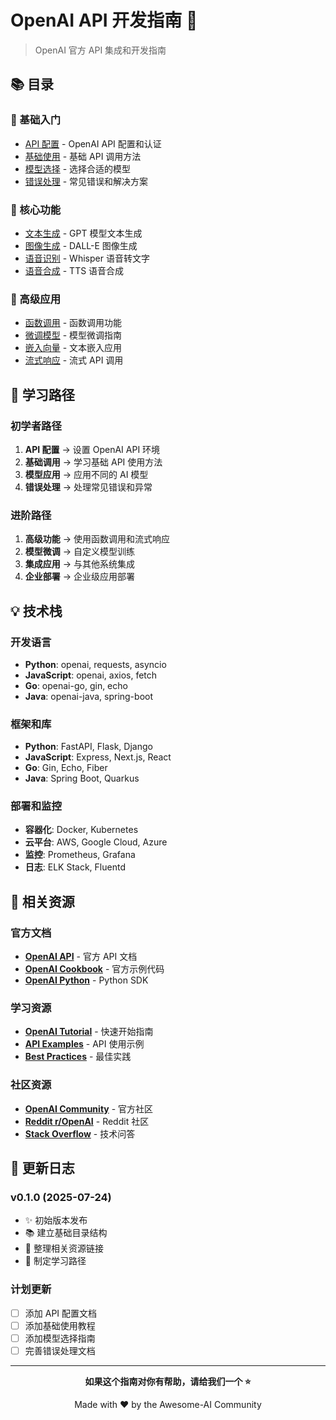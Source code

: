# OpenAI API 开发指南 🚀

> OpenAI 官方 API 集成和开发指南

## 📚 目录

### 🎯 基础入门

- [API 配置](./setup.md) - OpenAI API 配置和认证
- [基础使用](./basics.md) - 基础 API 调用方法
- [模型选择](./models.md) - 选择合适的模型
- [错误处理](./error-handling.md) - 常见错误和解决方案

### 🔧 核心功能

- [文本生成](./text-generation.md) - GPT 模型文本生成
- [图像生成](./image-generation.md) - DALL-E 图像生成
- [语音识别](./speech-recognition.md) - Whisper 语音转文字
- [语音合成](./speech-synthesis.md) - TTS 语音合成

### 🚀 高级应用

- [函数调用](./function-calling.md) - 函数调用功能
- [微调模型](./fine-tuning.md) - 模型微调指南
- [嵌入向量](./embeddings.md) - 文本嵌入应用
- [流式响应](./streaming.md) - 流式 API 调用

## 🎯 学习路径

### 初学者路径

1. **API 配置** → 设置 OpenAI API 环境
2. **基础调用** → 学习基础 API 使用方法
3. **模型应用** → 应用不同的 AI 模型
4. **错误处理** → 处理常见错误和异常

### 进阶路径

1. **高级功能** → 使用函数调用和流式响应
2. **模型微调** → 自定义模型训练
3. **集成应用** → 与其他系统集成
4. **企业部署** → 企业级应用部署

## 💡 技术栈

### 开发语言

- **Python**: openai, requests, asyncio
- **JavaScript**: openai, axios, fetch
- **Go**: openai-go, gin, echo
- **Java**: openai-java, spring-boot

### 框架和库

- **Python**: FastAPI, Flask, Django
- **JavaScript**: Express, Next.js, React
- **Go**: Gin, Echo, Fiber
- **Java**: Spring Boot, Quarkus

### 部署和监控

- **容器化**: Docker, Kubernetes
- **云平台**: AWS, Google Cloud, Azure
- **监控**: Prometheus, Grafana
- **日志**: ELK Stack, Fluentd

## 🔗 相关资源

### 官方文档

- **[OpenAI API](https://platform.openai.com/docs)** - 官方 API 文档
- **[OpenAI Cookbook](https://github.com/openai/openai-cookbook)** - 官方示例代码
- **[OpenAI Python](https://github.com/openai/openai-python)** - Python SDK

### 学习资源

- **[OpenAI Tutorial](https://platform.openai.com/docs/quickstart)** - 快速开始指南
- **[API Examples](https://github.com/openai/openai-cookbook)** - API 使用示例
- **[Best Practices](https://platform.openai.com/docs/guides/best-practices)** - 最佳实践

### 社区资源

- **[OpenAI Community](https://community.openai.com/)** - 官方社区
- **[Reddit r/OpenAI](https://www.reddit.com/r/OpenAI/)** - Reddit 社区
- **[Stack Overflow](https://stackoverflow.com/questions/tagged/openai)** - 技术问答

## 🔄 更新日志

### v0.1.0 (2025-07-24)

- ✨ 初始版本发布
- 📚 建立基础目录结构
- 🔗 整理相关资源链接
- 🎯 制定学习路径

### 计划更新

- [ ] 添加 API 配置文档
- [ ] 添加基础使用教程
- [ ] 添加模型选择指南
- [ ] 完善错误处理文档

---

<div align="center">

**如果这个指南对你有帮助，请给我们一个 ⭐️**

Made with ❤️ by the Awesome-AI Community

</div>

